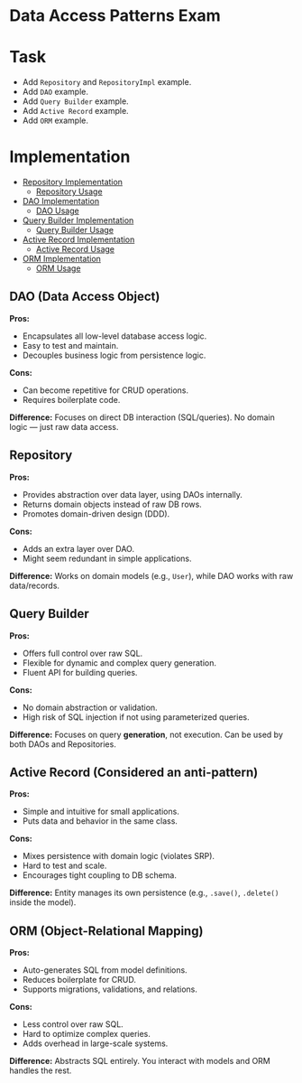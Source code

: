 # Data Access Patterns Exam

# Task

* Add `Repository` and `RepositoryImpl` example.
* Add `DAO` example.
* Add `Query Builder` example.
* Add `Active Record` example.
* Add `ORM` example.

# Implementation

* [Repository Implementation](https://github.com/SharpDevOps10/data-access-patterns/blob/main/src/repositories/user.repository.ts)
    * [Repository Usage](https://github.com/SharpDevOps10/data-access-patterns/blob/main/src/repositories/usage.ts)
* [DAO Implementation](https://github.com/SharpDevOps10/data-access-patterns/blob/main/src/dao/user.dao.ts)
    * [DAO Usage](https://github.com/SharpDevOps10/data-access-patterns/blob/main/src/dao/usage.ts)
* [Query Builder Implementation](https://github.com/SharpDevOps10/data-access-patterns/blob/main/src/queryBuilders/sql.builder.ts)
    * [Query Builder Usage](https://github.com/SharpDevOps10/data-access-patterns/blob/main/src/queryBuilders/usage.ts)
* [Active Record Implementation](https://github.com/SharpDevOps10/data-access-patterns/blob/main/src/active-record(antipattern)/user.model.ts)
    * [Active Record Usage](https://github.com/SharpDevOps10/data-access-patterns/blob/main/src/active-record(antipattern)/usage.ts)
* [ORM Implementation](https://github.com/SharpDevOps10/data-access-patterns/blob/main/src/orm/prisma.repository.ts)
    * [ORM Usage](https://github.com/SharpDevOps10/data-access-patterns/blob/main/src/orm/usage.ts)

## DAO (Data Access Object)

**Pros:**

- Encapsulates all low-level database access logic.
- Easy to test and maintain.
- Decouples business logic from persistence logic.

**Cons:**

- Can become repetitive for CRUD operations.
- Requires boilerplate code.

**Difference:** Focuses on direct DB interaction (SQL/queries). No domain logic — just raw data access.

## Repository

**Pros:**

- Provides abstraction over data layer, using DAOs internally.
- Returns domain objects instead of raw DB rows.
- Promotes domain-driven design (DDD).

**Cons:**

- Adds an extra layer over DAO.
- Might seem redundant in simple applications.

**Difference:** Works on domain models (e.g., `User`), while DAO works with raw data/records.

## Query Builder

**Pros:**

- Offers full control over raw SQL.
- Flexible for dynamic and complex query generation.
- Fluent API for building queries.

**Cons:**

- No domain abstraction or validation.
- High risk of SQL injection if not using parameterized queries.

**Difference:** Focuses on query **generation**, not execution. Can be used by both DAOs and Repositories.

## Active Record (Considered an anti-pattern)

**Pros:**

- Simple and intuitive for small applications.
- Puts data and behavior in the same class.

**Cons:**

- Mixes persistence with domain logic (violates SRP).
- Hard to test and scale.
- Encourages tight coupling to DB schema.

**Difference:** Entity manages its own persistence (e.g., `.save()`, `.delete()` inside the model).

## ORM (Object-Relational Mapping)

**Pros:**

- Auto-generates SQL from model definitions.
- Reduces boilerplate for CRUD.
- Supports migrations, validations, and relations.

**Cons:**

- Less control over raw SQL.
- Hard to optimize complex queries.
- Adds overhead in large-scale systems.

**Difference:** Abstracts SQL entirely. You interact with models and ORM handles the rest.
